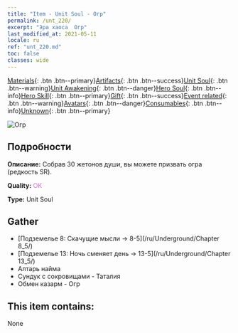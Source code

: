 ```yaml
---
title: "Item - Unit Soul - Огр"
permalink: /unt_220/
excerpt: "Эра хаоса  Огр"
last_modified_at: 2021-05-11
locale: ru
ref: "unt_220.md"
toc: false
classes: wide
---
```

 [Materials](/ItemsRU/){: .btn .btn--primary}[Artifacts](/ItemsRU/Artifacts/){: .btn .btn--success}[Unit Soul](/ItemsRU/UnitSoul/){: .btn .btn--warning}[Unit Awakening](/ItemsRU/UnitAwakening/){: .btn .btn--danger}[Hero Soul](/ItemsRU/HeroSoul/){: .btn .btn--info}[Hero Skill](/ItemsRU/HeroSkill/){: .btn .btn--primary}[Gift](/ItemsRU/Gift/){: .btn .btn--success}[Event related](/ItemsRU/Events/){: .btn .btn--warning}[Avatars](/ItemsRU/Avatars/){: .btn .btn--danger}[Consumables](/ItemsRU/Consumables/){: .btn .btn--info}[Unknown](/ItemsRU/Unknown/){: .btn .btn--primary}

 ![Огр](/images/u/ti_shirenmo.jpg)

## Подробности
 **Описание:** Собрав 30 жетонов души, вы можете призвать огра (редкость SR).

 **Quality:** <span style="color: #DA70D6">OK</span>

 **Type:** Unit Soul

## Gather

*    [Подземелье 8: Скачущие мысли -> 8-5](/ru/Underground/Chapter 8_5/) 
*    [Подземелье 13: Ночь сменяет день -> 13-5](/ru/Underground/Chapter 13_5/) 
*    Алтарь найма 
*    Сундук с сокровищами - Таталия 
*    Обмен казарм - Огр 

## This item contains:

  None

